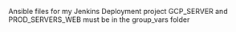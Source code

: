 Ansible files for my Jenkins Deployment project
GCP_SERVER and PROD_SERVERS_WEB must be in the group_vars folder
